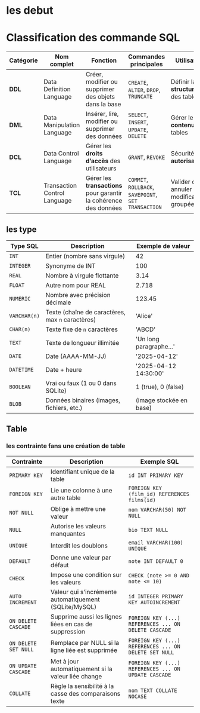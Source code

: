 # les debut

# Classification des commande SQL

| **Catégorie** | **Nom complet**                    | **Fonction**                                                                 | **Commandes principales**                         | **Utilisation**                             |
|---------------|------------------------------------|------------------------------------------------------------------------------|--------------------------------------------------|---------------------------------------------|
| **DDL**        | Data Definition Language           | Créer, modifier ou supprimer des objets dans la base                        | `CREATE`, `ALTER`, `DROP`, `TRUNCATE`            | Définir la **structure** des tables         |
| **DML**        | Data Manipulation Language         | Insérer, lire, modifier ou supprimer des données                            | `SELECT`, `INSERT`, `UPDATE`, `DELETE`           | Gérer le **contenu** des tables             |
| **DCL**        | Data Control Language              | Gérer les **droits d’accès** des utilisateurs                               | `GRANT`, `REVOKE`                                | Sécurité et **autorisations**               |
| **TCL**        | Transaction Control Language       | Gérer les **transactions** pour garantir la cohérence des données           | `COMMIT`, `ROLLBACK`, `SAVEPOINT`, `SET TRANSACTION` | Valider ou annuler des modifications groupées |
 

## les type
| Type SQL         | Description                                      | Exemple de valeur             |
|------------------|-------------------------------------------------|------------------------------|
| `INT`            | Entier (nombre sans virgule)                    | 42                            |
| `INTEGER`        | Synonyme de INT                                 | 100                           |
| `REAL`           | Nombre à virgule flottante                      | 3.14                          |
| `FLOAT`          | Autre nom pour REAL                             | 2.718                         |
| `NUMERIC`        | Nombre avec précision décimale                  | 123.45                        |
| `VARCHAR(n)`     | Texte (chaîne de caractères, max `n` caractères)| 'Alice'                       |
| `CHAR(n)`        | Texte fixe de `n` caractères                    | 'ABCD'                        |
| `TEXT`           | Texte de longueur illimitée                     | 'Un long paragraphe...'       |
| `DATE`           | Date (AAAA-MM-JJ)                               | '2025-04-12'                  |
| `DATETIME`       | Date + heure                                    | '2025-04-12 14:30:00'         |
| `BOOLEAN`        | Vrai ou faux (1 ou 0 dans SQLite)               | 1 (true), 0 (false)           |
| `BLOB`           | Données binaires (images, fichiers, etc.)       | (image stockée en base)       |


## Table

### les contrainte fans une création de table
|  Contrainte     | Description                                                | Exemple SQL                                          |
|-------------------------|------------------------------------------------------------|------------------------------------------------------|
| `PRIMARY KEY`           | Identifiant unique de la table                             | `id INT PRIMARY KEY`                                 |
| `FOREIGN KEY`           | Lie une colonne à une autre table                          | `FOREIGN KEY (film_id) REFERENCES films(id)`         |
| `NOT NULL`              | Oblige à mettre une valeur                                 | `nom VARCHAR(50) NOT NULL`                           |
| `NULL`                  | Autorise les valeurs manquantes                            | `bio TEXT NULL`                                      |
| `UNIQUE`                | Interdit les doublons                                      | `email VARCHAR(100) UNIQUE`                          |
| `DEFAULT`               | Donne une valeur par défaut                                | `note INT DEFAULT 0`                                 |
| `CHECK`                 | Impose une condition sur les valeurs                       | `CHECK (note >= 0 AND note <= 10)`                   |
| `AUTO INCREMENT`        | Valeur qui s'incrémente automatiquement (SQLite/MySQL)     | `id INTEGER PRIMARY KEY AUTOINCREMENT`               |
| `ON DELETE CASCADE`     | Supprime aussi les lignes liées en cas de suppression      | `FOREIGN KEY (...) REFERENCES ... ON DELETE CASCADE` |
| `ON DELETE SET NULL`    | Remplace par NULL si la ligne liée est supprimée           | `FOREIGN KEY (...) REFERENCES ... ON DELETE SET NULL`|
| `ON UPDATE CASCADE`     | Met à jour automatiquement si la valeur liée change        | `FOREIGN KEY (...) REFERENCES ... ON UPDATE CASCADE` |
| `COLLATE`               | Règle la sensibilité à la casse des comparaisons texte     | `nom TEXT COLLATE NOCASE`                            |





